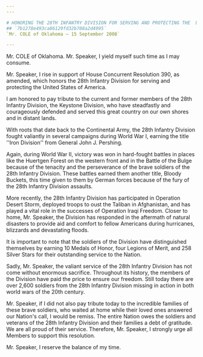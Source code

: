 ```yaml
---
---

# HONORING THE 28TH INFANTRY DIVISION FOR SERVING AND PROTECTING THE  UNITED STATES
## `7b1278e493ca86129fd32b708a2d4995`
`Mr. COLE of Oklahoma — 15 September 2008`

---
```



Mr. COLE of Oklahoma. Mr. Speaker, I yield myself such time as I may 
consume.

Mr. Speaker, I rise in support of House Concurrent Resolution 390, as 
amended, which honors the 28th Infantry Division for serving and 
protecting the United States of America.

I am honored to pay tribute to the current and former members of the 
28th Infantry Division, the Keystone Division, who have steadfastly and 
courageously defended and served this great country on our own shores 
and in distant lands.



With roots that date back to the Continental Army, the 28th Infantry 
Division fought valiantly in several campaigns during World War I, 
earning the title ''Iron Division'' from General John J. Pershing.

Again, during World War II, victory was won in hard-fought battles in 
places like the Huertgen Forest on the western front and in the Battle 
of the Bulge because of the tenacity and the perseverance of the brave 
soldiers of the 28th Infantry Division. These battles earned them 
another title, Bloody Buckets, this time given to them by German forces 
because of the fury of the 28th Infantry Division assaults.

More recently, the 28th Infantry Division has participated in 
Operation Desert Storm, deployed troops to oust the Taliban in 
Afghanistan, and has played a vital role in the successes of Operation 
Iraqi Freedom. Closer to home, Mr. Speaker, the Division has responded 
in the aftermath of natural disasters to provide aid and comfort to 
fellow Americans during hurricanes, blizzards and devastating floods.

It is important to note that the soldiers of the Division have 
distinguished themselves by earning 10 Medals of Honor, four Legions of 
Merit, and 258 Silver Stars for their outstanding service to the 
Nation.

Sadly, Mr. Speaker, the valiant service of the 28th Infantry Division 
has not come without enormous sacrifice. Throughout its history, the 
members of the Division have paid the price to ensure our freedom. 
Still today there are over 2,600 soldiers from the 28th Infantry 
Division missing in action in both world wars of the 20th century.

Mr. Speaker, if I did not also pay tribute today to the incredible 
families of these brave soldiers, who waited at home while their loved 
ones answered our Nation's call, I would be remiss. The entire Nation 
owes the soldiers and veterans of the 28th Infantry Division and their 
families a debt of gratitude. We are all proud of their service. 
Therefore, Mr. Speaker, I strongly urge all Members to support this 
resolution.

Mr. Speaker, I reserve the balance of my time.